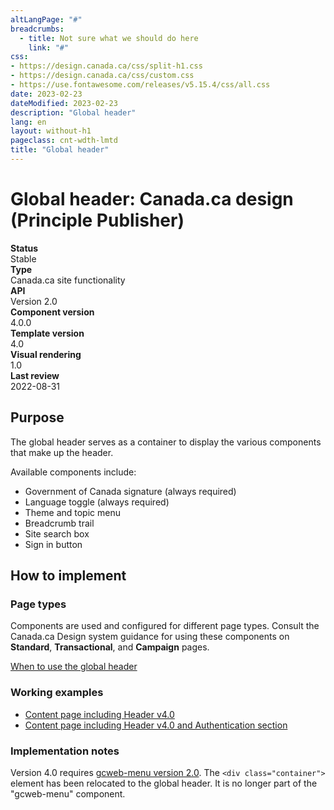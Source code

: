 ```yaml
---
altLangPage: "#"
breadcrumbs:
  - title: Not sure what we should do here
    link: "#"
css:
- https://design.canada.ca/css/split-h1.css
- https://design.canada.ca/css/custom.css
- https://use.fontawesome.com/releases/v5.15.4/css/all.css
date: 2023-02-23
dateModified: 2023-02-23
description: "Global header"
lang: en
layout: without-h1
pageclass: cnt-wdth-lmtd
title: "Global header"
---
```

<h1 property="name" id="wb-cont" dir="ltr"><span class="stacked"><span>Global header</span>: <span>Canada.ca design (Principle Publisher)</span></span></h1>
<div class="row">
  <div class="col-md-3 brdr-bttm"><strong>Status</strong></div>
  <div class="col-md-9">Stable</div>
</div>  
 <div class="row"> 
  <div class="col-md-3 brdr-bttm"><strong>Type</strong></div>
  <div class="col-md-9">Canada.ca site functionality</div>
</div>  
 <div class="row"> 
  <div class="col-md-3 brdr-bttm"><strong>API</strong></div>
  <div class="col-md-9">Version 2.0</div>
</div>  
<div class="row">  
  <div class="col-md-3"><strong>Component version</strong></div>
  <div class="col-md-9">4.0.0</div>
</div>  
<div class="row">  
  <div class="col-md-3"><strong>Template version</strong></div>
  <div class="col-md-9">4.0</div>
</div>  
<div class="row">  
  <div class="col-md-3"><strong>Visual rendering</strong></div>
  <div class="col-md-9">1.0</div>
</div>  
<div class="row">  
  <div class="col-md-3"><strong>Last review</strong></div>
  <div class="col-md-9">2022-08-31</div>
</div>  

<h2>Purpose</h2>
<p>The global header serves as a container to display the various components that make up the header.</p>
<p>Available components include:</p>
<ul>
  <li>Government of Canada signature (always required)</li>
  <li>Language toggle (always required)</li>
  <li>Theme and topic menu</li>
  <li>Breadcrumb trail</li>
  <li>Site search box</li>
  <li>Sign in button</li>
</ul>
<h2>How to implement</h2>
<h3>Page types</h3>
<p>Components are used and configured for different page types.   Consult the Canada.ca Design system guidance for using these components on <strong>Standard</strong>, <strong>Transactional</strong>, and <strong>Campaign</strong> pages.</p>
<p><a href="https://design.canada.ca/common-design-patterns/global-header.html#when">When to use the global header</a></p>
<h3>Working examples</h3>
<ul>
  <li><a href="https://wet-boew.github.io/GCWeb/templates/content-en.html">Content page including Header v4.0</a></li>
  <li><a href="https://wet-boew.github.io/GCWeb/sites/authentication/contextual-signin-en.html">Content page including Header v4.0 and Authentication section</a></li>
</ul>
<h3>Implementation notes</h3>
<p>Version 4.0 requires <a href="https://wet-boew.github.io/GCWeb/sites/gcweb-menu/gcweb-menu-docs-en.html">gcweb-menu version 2.0</a>.  The <code>&lt;div class="container"&gt;</code> element has been relocated to the global header.  It is no longer part of the "gcweb-menu" component.</p>

